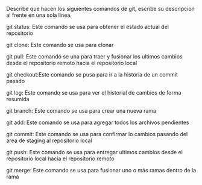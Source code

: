 Describe que hacen los siguientes comandos de git, escribe su descripcion al frente en una sola linea.

git status: Este comando se usa para obtener el estado actual del repositorio

git clone: Este comando se usa para clonar

git pull: Este comando se una para traer y fusionar los ultimos cambios desde el repositorio remoto hacia el repositorio local

git checkout:Este comando se pusa para ir a la historia de un commit pasado

git log: Este comando se usa para ver el historial de cambios de forma resumida

git branch: Este comando se usa para crear una nueva rama

git add: Este comando se usa para agregar todos los archivos pendientes 

git commit: Este comando se usa para confirmar lo cambios pasando del area de staging al repositorio local

git push: Este comando se usa para entregar ultimos cambios desde el repositorio local hacia el repositorio remoto

git merge: Este comando se usa para fusionar uno o más ramas dentro de la rama
